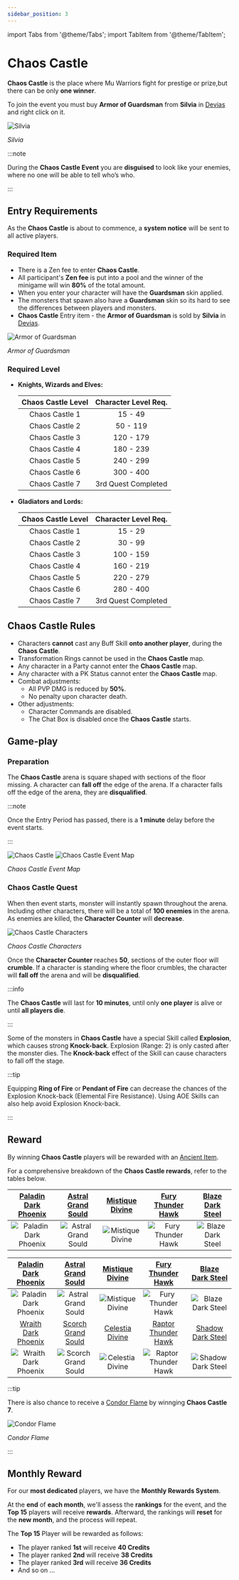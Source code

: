 ```yaml
---
sidebar_position: 3
---
```


import Tabs from '@theme/Tabs';
import TabItem from '@theme/TabItem';

# Chaos Castle

**Chaos Castle** is the place where Mu Warriors fight for prestige or prize,but there can be only **one winner**.

To join the event you must buy **Armor of Guardsman** from **Silvia** in [Devias](/maps/devias) and right click on it.

![Silvia](/img/npc/silvia.jpg)

_Silvia_

:::note

During the **Chaos Castle Event** you are **disguised** to look like your enemies, where no one will be able to tell who’s who.

:::

## Entry Requirements

As the **Chaos Castle** is about to commence, a **system notice** will be sent to all active players.

### Required Item

- There is a Zen fee to enter **Chaos Castle**.
- All participant's **Zen fee** is put into a pool and the winner of the minigame will win **80%** of the total amount.
- When you enter your character will have the **Guardsman** skin applied.
- The monsters that spawn also have a **Guardsman** skin so its hard to see the differences between players and monsters.
- **Chaos Castle** Entry item - the **Armor of Guardsman** is sold by **Silvia** in [Devias](/maps/devias).

![Armor of Guardsman](/img/items/invitations/armor-of-guardsman.png)

_Armor of Guardsman_

### Required Level

- **Knights, Wizards and Elves:**

  | Chaos Castle Level | Character Level Req. |
  | :----------------: | :------------------: |
  |   Chaos Castle 1   |       15 - 49        |
  |   Chaos Castle 2   |       50 - 119       |
  |   Chaos Castle 3   |      120 - 179       |
  |   Chaos Castle 4   |      180 - 239       |
  |   Chaos Castle 5   |      240 - 299       |
  |   Chaos Castle 6   |      300 - 400       |
  |   Chaos Castle 7   | 3rd Quest Completed  |

- **Gladiators and Lords:**

  | Chaos Castle Level | Character Level Req. |
  | :----------------: | :------------------: |
  |   Chaos Castle 1   |       15 - 29        |
  |   Chaos Castle 2   |       30 - 99        |
  |   Chaos Castle 3   |      100 - 159       |
  |   Chaos Castle 4   |      160 - 219       |
  |   Chaos Castle 5   |      220 - 279       |
  |   Chaos Castle 6   |      280 - 400       |
  |   Chaos Castle 7   | 3rd Quest Completed  |

## Chaos Castle Rules

- Characters **cannot** cast any Buff Skill **onto another player**, during the **Chaos Castle**.
- Transformation Rings cannot be used in the **Chaos Castle** map.
- Any character in a Party cannot enter the **Chaos Castle** map.
- Any character with a PK Status cannot enter the **Chaos Castle** map.
- Combat adjustments:
  - All PVP DMG is reduced by **50%**.
  - No penalty upon character death.
- Other adjustments:
  - Character Commands are disabled.
  - The Chat Box is disabled once the **Chaos Castle** starts.

## Game-play

### Preparation

The **Chaos Castle** arena is square shaped with sections of the floor missing. A character can **fall off** the edge of the arena. If a character falls off the edge of the arena, they are **disqualified**.

:::note

Once the Entry Period has passed, there is a **1 minute** delay before the event starts.

:::

![Chaos Castle](/img/events/cc/cc.jpg)
![Chaos Castle Event Map](/img/events/cc/cc-map.jpg)

_Chaos Castle Event Map_

### Chaos Castle Quest

When then event starts, monster will instantly spawn throughout the arena. Including other characters, there will be a total of **100 enemies** in the arena. As enemies are killed, the **Character Counter** will **decrease**.

![Chaos Castle Characters](/img/events/cc/cc-monsters.jpg)

_Chaos Castle Characters_

Once the **Character Counter** reaches **50**, sections of the outer floor will **crumble**. If a character is standing where the floor crumbles, the character will **fall off** the arena and will be **disqualified**.

:::info

The **Chaos Castle** will last for **10 minutes**, until only **one player** is alive or until **all players die**.

:::

Some of the monsters in **Chaos Castle** have a special Skill called **Explosion**, which causes strong **Knock-back**. Explosion (Range: 2) is only casted after the monster dies. The **Knock-back** effect of the Skill can cause characters to fall off the stage.

:::tip

Equipping **Ring of Fire** or **Pendant of Fire** can decrease the chances of the Explosion Knock-back (Elemental Fire Resistance). Using AOE Skills can also help avoid Explosion Knock-back.

:::

## Reward

By winning **Chaos Castle** players will be rewarded with an [Ancient Item](/items/ancient-items).

For a comprehensive breakdown of the **Chaos Castle rewards**, refer to the tables below.

<Tabs lazy>
  <TabItem value="cc1-6" label="Chaos Castle 1-6">

|   [Paladin Dark Phoenix](/items/ancient-items/#ancient-sets)   |  [Astral Grand Sould](/items/ancient-items/#ancient-sets)  | [Mistique Divine](/items/ancient-items/#ancient-sets) |   [Fury Thunder Hawk](/items/ancient-items/#ancient-sets)   |  [Blaze Dark Steel](/items/ancient-items/#ancient-sets)  |
| :------------------------------------------------------------: | :--------------------------------------------------------: | :---------------------------------------------------: | :---------------------------------------------------------: | :------------------------------------------------------: |
| ![Paladin Dark Phoenix](/img/items/armors/dk/dark-phoenix.png) | ![Astral Grand Sould](/img/items/armors/dw/grand-soul.png) |  ![Mistique Divine](/img/items/armors/fe/divine.png)  | ![Fury Thunder Hawk](/img/items/armors/mg/thunder-hawk.png) | ![Blaze Dark Steel](/img/items/armors/dl/dark-steel.png) |

  </TabItem>

  <TabItem value="cc-7" label="Chaos Castle 7">

|   [Paladin Dark Phoenix](/items/ancient-items/#ancient-sets)   |  [Astral Grand Sould](/items/ancient-items/#ancient-sets)  | [Mistique Divine](/items/ancient-items/#ancient-sets) |    [Fury Thunder Hawk](/items/ancient-items/#ancient-sets)    |  [Blaze Dark Steel](/items/ancient-items/#ancient-sets)   |
| :------------------------------------------------------------: | :--------------------------------------------------------: | :---------------------------------------------------: | :-----------------------------------------------------------: | :-------------------------------------------------------: |
| ![Paladin Dark Phoenix](/img/items/armors/dk/dark-phoenix.png) | ![Astral Grand Sould](/img/items/armors/dw/grand-soul.png) |  ![Mistique Divine](/img/items/armors/fe/divine.png)  |  ![Fury Thunder Hawk](/img/items/armors/mg/thunder-hawk.png)  | ![Blaze Dark Steel](/img/items/armors/dl/dark-steel.png)  |
|   [Wraith Dark Phoenix](/items/ancient-items/#ancient-sets)    |  [Scorch Grand Sould](/items/ancient-items/#ancient-sets)  | [Celestia Divine](/items/ancient-items/#ancient-sets) |   [Raptor Thunder Hawk](/items/ancient-items/#ancient-sets)   |  [Shadow Dark Steel](/items/ancient-items/#ancient-sets)  |
| ![Wraith Dark Phoenix](/img/items/armors/dk/dark-phoenix.png)  | ![Scorch Grand Sould](/img/items/armors/dw/grand-soul.png) |  ![Celestia Divine](/img/items/armors/fe/divine.png)  | ![Raptor Thunder Hawk](/img/items/armors/mg/thunder-hawk.png) | ![Shadow Dark Steel](/img/items/armors/dl/dark-steel.png) |

:::tip

There is also chance to receive a [Condor Flame](/items/condor-flame) by winnging **Chaos Castle 7**.

![Condor Flame](/img/items/others/condor-flame.png)

_Condor Flame_

:::

  </TabItem>
</Tabs>

## Monthly Reward

For our **most dedicated** players, we have the **Monthly Rewards System**.

At the **end** of **each month**, we'll assess the **rankings** for the event, and the **Top 15** players will receive **rewards**. Afterward, the rankings will **reset** for the **new month**, and the process will repeat.

The **Top 15** Player will be rewarded as follows:

- The player ranked **1st** will receive **40 Credits**
- The player ranked **2nd** will receive **38 Credits**
- The player ranked **3rd** will receive **36 Credits**
- And so on ...
